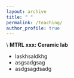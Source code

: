 ```yaml
---
layout: archive
title: " "
permalink: /teaching/
author_profile: true
---
```

\\
**MTRL xxx: Ceramic lab**
* laskhsaldkhg
* asgsadgsag
* asdgsagdsadg
